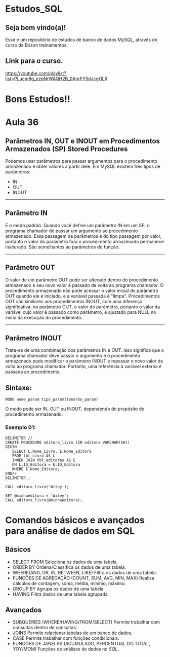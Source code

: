 # Estudos_SQL
## Seja bem vindo(a)!
Esse é um repositório de estudos de banco de dados MySQL, através do curso da Bóson treinamentos.

## Link para o curso.

https://youtube.com/playlist?list=PLucm8g_ezqNrWAQH2B_0AnrFY5dJcgOLR

# Bons Estudos!!


# Aula 36

## Parâmetros IN, OUT e INOUT em Procedimentos Armazenados (SP) Stored Procedures
 Podemos usar parâmetros para passar argumentos para o procedimento
 armazenado e obter valores a partir dele.
 Em MySQL existem três tipos de parâmetros:
- IN
- OUT
- INOUT
------------------------------------------------------------------------------------

## Parâmetro IN  

É o modo padrão. Quando você define um parâmetro IN em um SP, o programa
chamador de passar um argumento ao procedimento armazenado. 
Essa passagem de parâmetros é do tipo passagem por valor, portanto 
o valor do parâmetro fora o procedimento armazenado permanece inalterado.
São semelhantes ao parâmetros de função.

------------------------------------------------------------------------------------

## Parâmetro OUT 
 O valor de um parâmetro OUT pode ser alterado dentro do procedimento armazenado
 e seu novo valor é passado de volta ao programa chamador.
 O procedimento armazenado não pode acessar o valor inicial do parâmetro OUT quando ele
 é iniciado, e a variável passada é "limpa". 
 Procedimentos OUT são similares aos procedimentos INOUT,
 com uma diferença significativa: no parâmetro OUT, o valor do
 parâmetro, portanto o valor da variável cujo valor é passado como parâmetro, 
 é ajustado para NULL no início da execução do procedimento.
 
---------------------------------------------------------------------------------------

## Parâmetro INOUT
 Trata-se de uma combinação dos parâmetros IN e OUT. Isso significa que o programa chamador deve passar  o argumento e o procedimento armazenado pode modificar
 o parâmetro INOUT e repassar o novo valor de volta ao  programa chamador. 
 Portanto, uma referência à variável externa é passada ao procedimento. 
 
 ## Sintaxe:
 ```
 MODO nome_param tipo_param(tamanho_param)
 ```
 O modo pode ser IN, OUT ou INOUT, dependendo do propósito do procedimento armazenado.
 
### Exemplo 01:
```
DELIMITER //
CREATE PROCEDURE editora_livro (IN editora VARCHAR(50))
BEGIN
   SELECT L.Nome_Livro, E.Nome_Editora
   FROM tbl_Livro AS L
   INNER JOIN tbl_editoras AS E
   ON L.ID_Editora = E.ID_Editora
   WHERE E.Nome_Editora;
END//
DELIMITER ; 

CALL editora_livro('Wiley');

SET @minhaeditora = 'Wiley';
CALL editora_livro(@minhaeditora);
```
# Comandos básicos e avançados para análise de dados em SQL

## Básicos
- SELECT FROM
Seleciona os dados de uma tabela.
- ORDER BY
Ordena/Classifica os dados de uma tabela.
- WHERE(AND, OR, IN, BETWEEN, LIKE)
Filtra os dados de uma tabela.
- FUNÇÕES DE AGREGAÇÃO (COUNT, SUM, AVG, MIN, MAX)
Realiza cálculos de contagem, soma, média, mínimo, máximo.
- GROUP BY
Agrupa os dados de uma tabela
- HAVING
Filtra dados de uma tabela agrupada.

## Avançados
- SUBQUERIES (WHERE/HAVING/FROM/SELECT)
Permite trabalhar com consultas dentro de consultas.
- JOINS
Permite relacionar tabelas de um banco de dados.
- CASE
Permite trabalhar com funções condicionais. 
- FUNÇÕES DE JANELAS (ACUMULADO, PERCENTUAL DO TOTAL, YOY/MOM)
Funções de análises de dados no _SQL_.

